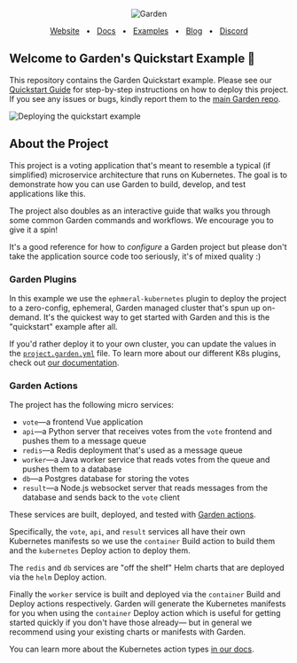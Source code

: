 <p align="center">
  <picture>
    <source media="(prefers-color-scheme: dark)" srcset="https://github-production-user-asset-6210df.s3.amazonaws.com/658727/272340510-34957be5-7318-4473-8141-2751ca571c4f.png">
    <source media="(prefers-color-scheme: light)" srcset="https://github-production-user-asset-6210df.s3.amazonaws.com/658727/272340472-ad8d7a46-ef85-47ea-9129-d815206ed2f6.png">
    <img alt="Garden" src="https://github-production-user-asset-6210df.s3.amazonaws.com/658727/272340472-ad8d7a46-ef85-47ea-9129-d815206ed2f6.png">
  </picture>
</p>
<div align="center">
  <a href="https://garden.io/?utm_source=github-quickstart">Website</a>
  <span>&nbsp;&nbsp;•&nbsp;&nbsp;</span>
  <a href="https://docs.garden.io/?utm_source=github-quickstart">Docs</a>
  <span>&nbsp;&nbsp;•&nbsp;&nbsp;</span>
  <a href="https://github.com/garden-io/garden/tree/0.13.21/examples">Examples</a>
  <span>&nbsp;&nbsp;•&nbsp;&nbsp;</span>
  <a href="https://garden.io/blog/?utm_source=github-quickstart">Blog</a>
  <span>&nbsp;&nbsp;•&nbsp;&nbsp;</span>
  <a href="https://go.garden.io/discord">Discord</a>
</div>

## Welcome to Garden's Quickstart Example 👋

This repository contains the Garden Quickstart example. Please see our [Quickstart Guide](https://docs.garden.io/basics/quickstart) for step-by-step instructions on how to deploy this project. If you see any issues or bugs, kindly report them
to the [main Garden repo](https://github.com/garden-io/garden/issues/new).

![Deploying the quickstart example](https://github.com/garden-io/quickstart-example/assets/5373776/5bde4656-0c6f-4ace-ad17-7f5feb4d9c23)

## About the Project

This project is a voting application that's meant to resemble a typical (if simplified) microservice architecture that runs on Kubernetes.
The goal is to demonstrate how you can use Garden to build, develop, and test applications like this.

The project also doubles as an interactive guide that walks you through some common Garden commands and workflows. We encourage you to give it a spin!

It's a good reference for how to _configure_ a Garden project but please don't take the application source code too seriously,
it's of mixed quality :)

### Garden Plugins

In this example we use the `ephmeral-kubernetes` plugin to deploy the project to a zero-config, ephemeral, Garden managed cluster that's spun up on-demand.
It's the quickest way to get started with Garden and this is the "quickstart" example after all.

If you'd rather deploy it to your own cluster, you can update the values in
the [`project.garden.yml`](https://github.com/garden-io/quickstart-example/blob/main/project.garden.yml) file.
To learn more about our different K8s plugins, check out [our documentation](https://docs.garden.io/kubernetes-plugins/about).

### Garden Actions

The project has the following micro services:

- `vote`—a frontend Vue application
- `api`—a Python server that receives votes from the `vote` frontend and pushes them to a message queue
- `redis`—a Redis deployment that's used as a message queue
- `worker`—a Java worker service that reads votes from the queue and pushes them to a database
- `db`—a Postgres database for storing the votes
- `result`—a Node.js websocket server that reads messages from the database and sends back to the `vote` client

These services are built, deployed, and tested with [Garden actions](https://docs.garden.io/overview/core-concepts#action).

Specifically, the `vote`, `api`, and `result` services all have their own Kubernetes manifests so we use the `container` Build action to build them
and the `kubernetes` Deploy action to deploy them.

The `redis` and `db` services are "off the shelf" Helm charts that are deployed via the `helm` Deploy action.

Finally the `worker` service is built and deployed via the `container` Build and Deploy actions respectively. Garden will generate the Kubernetes
manifests for you when using the `container` Deploy action which is useful for getting started quickly if you don't have those already—
but in general we recommend using your existing charts or manifests with Garden.

You can learn more about the Kubernetes action types [in our docs](https://docs.garden.io/kubernetes-plugins/action-types).
